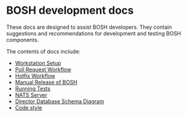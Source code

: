 # BOSH development docs

These docs are designed to assist BOSH developers. They contain suggestions and recommendations for development and testing BOSH components.

The contents of docs include:

* [Workstation Setup](workstation_setup.md)
* [Pull Request Workflow](pull_request_workflow.md)
* [Hotfix Workflow](hotfix_workflow.md)
* [Manual Release of BOSH](manual_bosh_release_workflow.md)
* [Running Tests](running_tests.md)
* [NATS Server](nats.md)
* [Director Database Schema Diagram](director_schema/README.md)
* [Code style](code_style.md)

